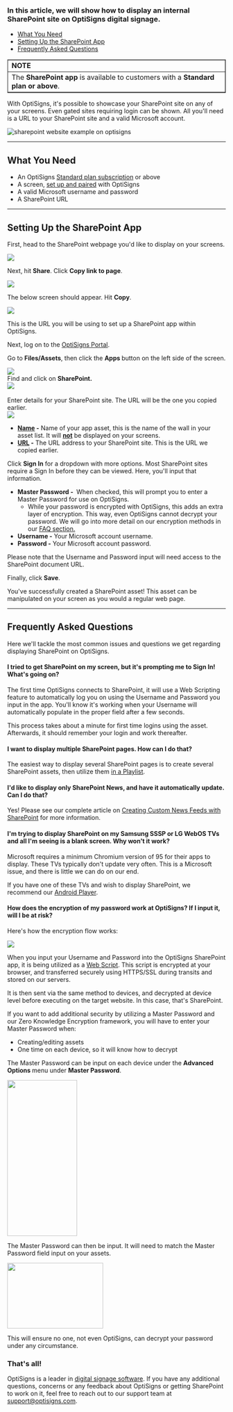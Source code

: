 <h3 id="h_01JHK85M4G373GY4K2SFQNGZJF">In this article, we will show how to display an internal SharePoint site on OptiSigns digital signage.</h3>
<ul>
<li><a href="https://support.optisigns.com/hc/en-us/articles/undefined#WhatYouNeed">What You Need</a></li>
<li><a href="https://support.optisigns.com/hc/en-us/articles/undefined#SettingUp">Setting Up the SharePoint App</a></li>
<li><a href="https://support.optisigns.com/hc/en-us/articles/undefined#FAQs">Frequently Asked Questions</a></li>
</ul>
<table style="border-collapse: collapse; width: 100%;" border="1">
<tbody>
<tr>
<td class="wysiwyg-text-align-center" style="width: 100%;"><strong>NOTE</strong></td>
</tr>
<tr>
<td style="width: 100%;">The <strong>SharePoint app </strong>is available to customers with a <strong>Standard plan </strong><strong>or above</strong>.</td>
</tr>
</tbody>
</table>
<p>With OptiSigns, it's possible to showcase your SharePoint site on any of your screens. Even gated sites requiring login can be shown. All you'll need is a URL to your SharePoint site and a valid Microsoft account.</p>
<p><img src="https://support.optisigns.com/hc/article_attachments/4414531378451" alt="sharepoint website example on optisigns"></p>
<hr>
<p><a name="WhatYouNeed"></a></p>
<h2 id="h_01JHK8YX3NE8JMSBC83NJP4GW5">What You Need</h2>
<ul>
<li>An OptiSigns <a href="https://www.optisigns.com/pricing" target="_blank" rel="noopener noreferrer">Standard plan subscription</a> or above</li>
<li>A screen, <a class="link-viewer_link__2qJYG blog-link-hashtag-color y_1_u" href="https://www.optisigns.com/blog/how-to-set-up-digital-signs-with-optisigns-and-amazon-fire-tv" target="_blank" rel="noopener noreferrer">set up and paired</a> with OptiSigns</li>
<li>A valid Microsoft username and password</li>
<li>A SharePoint URL</li>
</ul>
<hr>
<p><a name="SettingUp"></a></p>
<h2 id="h_01HPRKR3862SWSNXYZVH0J734W" class="rich-content-viewer_headerTwo__3f-vr rich-content-viewer_elementSpacing__208Ie blog-post-title-font _3aQMT _2J4pr css-x4x4qs rich-content-viewer_left__2p1aK _158eo _3_7DB">Setting Up the SharePoint App</h2>
<p class="rich-content-viewer_text__XzvDs rich-content-viewer_elementSpacing__208Ie _3_7DB blog-post-text-font blog-post-text-color rich-content-viewer_left__2p1aK _158eo _3_7DB">First, head to the SharePoint webpage you'd like to display on your screens.</p>
<p class="undefined"><img src="https://support.optisigns.com/hc/article_attachments/37403530778515"></p>
<p class="undefined">Next, hit <strong>Share</strong>. Click <strong>Copy link to page</strong>.</p>
<p class="undefined"><img src="https://support.optisigns.com/hc/article_attachments/37403516098835"></p>
<p class="undefined">The below screen should appear. Hit <strong>Copy</strong>.</p>
<p class="undefined"><img src="https://support.optisigns.com/hc/article_attachments/37403530789651"></p>
<p class="undefined">This is the URL you will be using to set up a SharePoint app within OptiSigns.</p>
<p class="undefined">Next, log on to the <a href="http://app.optisigns.com/" target="_blank" rel="noopener noreferrer">OptiSigns Portal</a>.</p>
<p class="rich-content-viewer_text__XzvDs rich-content-viewer_elementSpacing__208Ie _3_7DB blog-post-text-font blog-post-text-color rich-content-viewer_left__2p1aK _158eo _3_7DB">Go to <strong>Files/Assets</strong>, then click the <strong>Apps </strong>button on the left side of the screen.</p>
<div class="rich-content-viewer_pluginContainerReadOnly__2CvYQ rich-content-viewer_alignCenter__Slk8p _3Q5gW rich-content-viewer_sizeContent__1hD8w">
<div class="image-viewer_imageContainer__1Lhwj _34hgV">
<div class="image-viewer_imageWrapper__xdJBZ"><img src="https://support.optisigns.com/hc/article_attachments/37403516103571"></div>
<div class="image-viewer_imageWrapper__xdJBZ">Find and click on <strong>SharePoint.</strong>
</div>
<div class="image-viewer_imageWrapper__xdJBZ"><img src="https://support.optisigns.com/hc/article_attachments/37403530798611"></div>
<div class="image-viewer_imageWrapper__xdJBZ"> </div>
<div class="image-viewer_imageWrapper__xdJBZ">Enter details for your SharePoint site. The URL will be the one you copied earlier.</div>
<div class="image-viewer_imageWrapper__xdJBZ"><img src="https://support.optisigns.com/hc/article_attachments/37403516113939"></div>
<div class="image-viewer_imageWrapper__xdJBZ">
<ul>
<li class="rich-content-viewer_elementSpacing__208Ie">
<strong><u>Name</u> -</strong> Name of your app asset, this is the name of the wall in your asset list. It will <u><strong>not</strong></u> be displayed on your screens.</li>
<li>
<strong><u>URL</u> -</strong> The URL address to your SharePoint site. This is the URL we copied earlier.</li>
</ul>
<p>Click <strong>Sign In</strong> for a dropdown with more options. Most SharePoint sites require a Sign In before they can be viewed. Here, you'll input that information.</p>
<ul>
<li>
<strong><span class="wysiwyg-underline">Master Password</span> - </strong> When checked, this will prompt you to enter a Master Password for use on OptiSigns.
<ul>
<li>While your password is encrypted with OptiSigns, this adds an extra layer of encryption. This way, even OptiSigns cannot decrypt your password. We will go into more detail on our encryption methods in our <a href="https://support.optisigns.com/hc/en-us/articles/undefined#FAQs">FAQ section.</a>
</li>
</ul>
</li>
<li>
<strong><span class="wysiwyg-underline">Username</span> -</strong> Your Microsoft account username.</li>
<li>
<strong><span class="wysiwyg-underline">Password</span> -</strong> Your Microsoft account password.</li>
</ul>
<p>Please note that the Username and Password input will need access to the SharePoint document URL.</p>
<p>Finally, click <strong>Save</strong>.</p>
<p>You've successfully created a SharePoint asset! This asset can be manipulated on your screen as you would a regular web page.</p>
<hr>
<a name="FAQs"></a>
<h2 id="h_01JHK92TRHAS8AJ0NPJPPQKW1S">Frequently Asked Questions</h2>
<p>Here we'll tackle the most common issues and questions we get regarding displaying SharePoint on OptiSigns.</p>
<h4 id="h_01JHK9497K3X895JV25XMYENYB"><strong>I tried to get SharePoint on my screen, but it's prompting me to Sign In! What's going on?</strong></h4>
<p>The first time OptiSigns connects to SharePoint, it will use a Web Scripting feature to automatically log you on using the Username and Password you input in the app. You'll know it's working when your Username will automatically populate in the proper field after a few seconds.</p>
<p>This process takes about a minute for first time logins using the asset. Afterwards, it should remember your login and work thereafter.</p>
<h4 id="h_01JHK95K5N9N30SYSMD91KSBYM"><strong>I want to display multiple SharePoint pages. How can I do that?</strong></h4>
<p>The easiest way to display several SharePoint pages is to create several SharePoint assets, then utilize them <a href="https://support.optisigns.com/hc/en-us/articles/28295104605843-How-to-Create-Use-Playlists" target="_blank" rel="noopener noreferrer">in a Playlist</a>.</p>
<h4 id="h_01JHK9HPME7HDSCAXYQP5N4N8S"><strong>I'd like to display only SharePoint News, and have it automatically update. Can I do that?</strong></h4>
<p>Yes! Please see our complete article on <a href="https://support.optisigns.com/hc/en-us/articles/35337746613139-How-to-Create-Custom-News-Feeds-with-SharePoint-or-Other-Sources-Using-OptiSync" target="_blank" rel="noopener noreferrer">Creating Custom News Feeds with SharePoint</a> for more information.</p>
<h4 id="h_01JHTGNZG34MN1Y5EXA31RYVJH"><strong>I'm trying to display SharePoint on my Samsung SSSP or LG WebOS TVs and all I'm seeing is a blank screen. Why won't it work?</strong></h4>
<p>Microsoft requires a minimum Chromium version of 95 for their apps to display. These TVs typically don't update very often. This is a Microsoft issue, and there is little we can do on our end.</p>
<p>If you have one of these TVs and wish to display SharePoint, we recommend our <a href="https://www.optisigns.com/product/hardware/android-player" target="_blank" rel="noopener noreferrer">Android Player</a>.</p>
<h4 id="h_01JHKACS8FFX1WNPM9R63QFC1V"><strong>How does the encryption of my password work at OptiSigns? If I input it, will I be at risk?</strong></h4>
<p>Here's how the encryption flow works:</p>
<p><a class="fancybox" href="https://support.optisigns.com/hc/article_attachments/37403516119187"><img src="https://support.optisigns.com/hc/article_attachments/37403516119187"></a></p>
<p>When you input your Username and Password into the OptiSigns SharePoint app, it is being utilized as a <a href="https://support.optisigns.com/hc/en-us/articles/1500012522362-How-to-use-the-Web-Scripting-App" target="_blank" rel="noopener noreferrer">Web Script</a>. This script is encrypted at your browser, and transferred securely using HTTPS/SSL during transits and stored on our servers.</p>
<p>It is then sent via the same method to devices, and decrypted at device level before executing on the target website. In this case, that's SharePoint.</p>
<p>If you want to add additional security by utilizing a Master Password and our Zero Knowledge Encryption framework, you will have to enter your Master Password when:</p>
<ul>
<li>Creating/editing assets</li>
<li>One time on each device, so it will know how to decrypt</li>
</ul>
<p>The Master Password can be input on each device under the <strong>Advanced Options </strong>menu under <strong>Master Password</strong>.</p>
<p><img src="https://support.optisigns.com/hc/article_attachments/37403530810387" width="161" height="359"></p>
<p>The Master Password can then be input. It will need to match the Master Password field input on your assets.</p>
<p><strong><img src="https://support.optisigns.com/hc/article_attachments/37403516129043" width="221" height="151"></strong></p>
<p>This will ensure no one, not even OptiSigns, can decrypt your password under any circumstance.</p>
<h3 id="h_01HPRKR3867Q03ZW81FGXP1SQ0">That's all!</h3>
<p>OptiSigns is a leader in <a href="https://www.optisigns.com/" target="_blank" rel="noopener noreferrer">digital signage software</a>. If you have any additional questions, concerns or any feedback about OptiSigns or getting SharePoint to work on it, feel free to reach out to our support team at <a href="mailto:support@optisigns.com" target="_self" rel="undefined">support@optisigns.com</a>.</p>
<p> </p>
</div>
<div class=""> </div>
</div>
</div>